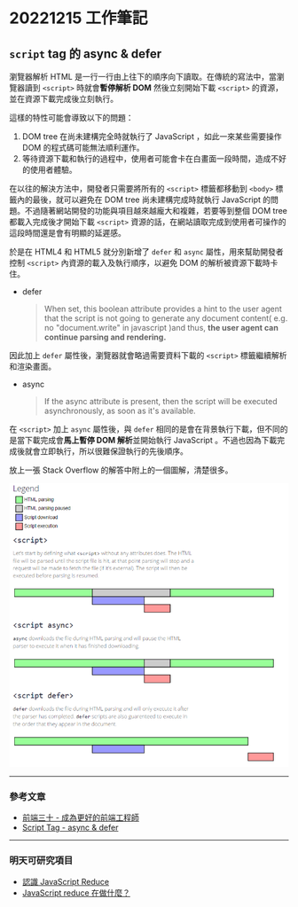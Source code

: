 # 20221215 工作筆記

## `script` tag 的 async & defer

瀏覽器解析 HTML 是一行一行由上往下的順序向下讀取。在傳統的寫法中，當瀏覽器讀到 `<script>` 時就會**暫停解析 DOM** 然後立刻開始下載 `<script>` 的資源，並在資源下載完成後立刻執行。

這樣的特性可能會導致以下的問題：

1. DOM tree 在尚未建構完全時就執行了 JavaScript ，如此一來某些需要操作 DOM 的程式碼可能無法順利運作。
2. 等待資源下載和執行的過程中，使用者可能會卡在白畫面一段時間，造成不好的使用者體驗。

在以往的解決方法中，開發者只需要將所有的 `<script>` 標籤都移動到 `<body>` 標籤內的最後，就可以避免在 DOM tree 尚未建構完成時就執行 JavaScript 的問題。不過隨著網站開發的功能與項目越來越龐大和複雜，若要等到整個 DOM tree 都載入完成後才開始下載 `<script>` 資源的話，在網站讀取完成到使用者可操作的這段時間還是會有明顯的延遲感。

於是在 HTML4 和 HTML5 就分別新增了 `defer` 和 `async` 屬性，用來幫助開發者控制 `<script>` 內資源的載入及執行順序，以避免 DOM 的解析被資源下載時卡住。

- defer
  > When set, this boolean attribute provides a hint to the user agent that the script is not going to generate any document content( e.g. no "document.write" in javascript )and thus, **the user agent can continue parsing and rendering.**

因此加上 `defer` 屬性後，瀏覽器就會略過需要資料下載的 `<script>` 標籤繼續解析和渲染畫面。

- async
  > If the async attribute is present, then the script will be executed asynchronously, as soon as it's available.

在 `<script>` 加上 `async` 屬性後，與 `defer` 相同的是會在背景執行下載，但不同的是當下載完成會**馬上暫停 DOM 解析**並開始執行 JavaScript 。不過也因為下載完成後就會立即執行，所以很難保證執行的先後順序。

放上一張 Stack Overflow 的解答中附上的一個圖解，清楚很多。

![defer&async](/img/defer%26async.png)

---

### 參考文章

- [前端三十 - 成為更好的前端工程師](https://ithelp.ithome.com.tw/users/20111380/ironman/2635)
- [Script Tag - async & defer](https://stackoverflow.com/questions/10808109/script-tag-async-defer)

---

### 明天可研究項目

- [認識 JavaScript Reduce](https://medium.com/unalai/%E8%AA%8D%E8%AD%98-javascript-reduce-940806267bfb)
- [JavaScript reduce 在做什麼？](https://w3c.hexschool.com/blog/a2cb755f)
